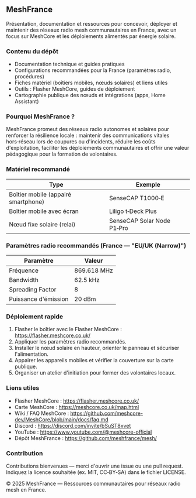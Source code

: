 ## MeshFrance

Présentation, documentation et ressources pour concevoir, déployer et maintenir des réseaux radio mesh communautaires en France, avec un focus sur MeshCore et les déploiements alimentés par énergie solaire.

### Contenu du dépôt
- Documentation technique et guides pratiques
- Configurations recommandées pour la France (paramètres radio, procédures)
- Fiches matériel (boîtiers mobiles, nœuds solaires) et liens utiles
- Outils : Flasher MeshCore, guides de déploiement
- Cartographie publique des nœuds et intégrations (apps, Home Assistant)

### Pourquoi MeshFrance ?
MeshFrance promeut des réseaux radio autonomes et solaires pour renforcer la résilience locale : maintenir des communications vitales hors‑réseau lors de coupures ou d'incidents, réduire les coûts d'exploitation, faciliter les déploiements communautaires et offrir une valeur pédagogique pour la formation de volontaires.

### Matériel recommandé
| Type | Exemple |
|---|---|
| Boîtier mobile (appairé smartphone) | SenseCAP T1000‑E |
| Boîtier mobile avec écran | Liligo t‑Deck Plus |
| Nœud fixe solaire (relai) | SenseCAP Solar Node P1‑Pro |

### Paramètres radio recommandés (France — "EU/UK (Narrow)")
| Paramètre | Valeur |
|---|---|
| Fréquence | 869.618 MHz |
| Bandwidth | 62.5 kHz |
| Spreading Factor | 8 |
| Puissance d'émission | 20 dBm |

### Déploiement rapide
1. Flasher le boîtier avec le Flasher MeshCore : https://flasher.meshcore.co.uk/  
2. Appliquer les paramètres radio recommandés.  
3. Installer le nœud solaire en hauteur, orienter le panneau et sécuriser l'alimentation.  
4. Appairer les appareils mobiles et vérifier la couverture sur la carte publique.  
5. Organiser un atelier d'initiation pour former des volontaires locaux.

### Liens utiles
- Flasher MeshCore : https://flasher.meshcore.co.uk/  
- Carte MeshCore : https://meshcore.co.uk/map.html  
- Wiki / FAQ MeshCore : https://github.com/meshcore-dev/MeshCore/blob/main/docs/faq.md  
- Discord : https://discord.com/invite/bSuST8xvet  
- YouTube : https://www.youtube.com/@meshcore-official  
- Dépôt MeshFrance : https://github.com/meshfrance/mesh/

### Contribution
Contributions bienvenues — merci d'ouvrir une issue ou une pull request. Indiquez la licence souhaitée (ex. MIT, CC‑BY‑SA) dans le fichier LICENSE.

© 2025 MeshFrance — Ressources communautaires pour réseaux radio mesh en France.
